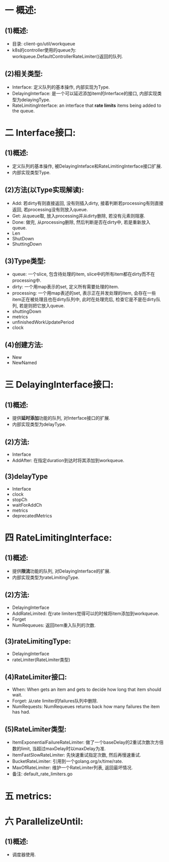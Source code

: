 # 一 概述:
## (1)概述:
- 目录: client-go/util/workqueue
- k8s的controller使用的queue为: workqueue.DefaultControllerRateLimiter()返回的队列.

## (2)相关类型:
- Interface: 定义队列的基本操作, 内部实现为Type.
- DelayingInterface: 是一个可以延迟添加item的Interface的接口, 内部实现类型为delayingType.
- RateLimitingInterface: an interface that **rate limits** items being added to the queue.

# 二 Interface接口:
## (1)概述:
- 定义队列的基本操作, 被DelayingInteface和RateLimitingInterface接口扩展.
- 内部实现类型Type.

## (2)方法(以Type实现解读):
- Add: 若dirty有则直接返回, 没有则插入dirty, 接着判断若processing有则直接返回, 若processing没有则放入queue.
- Get: 从queue取, 放入processing并从dirty删除, 若没有元素则阻塞.
- Done: 做完, 从processing删除, 然后判断是否在dirty中, 若是重新放入queue.
- Len
- ShutDown
- ShuttingDown

## (3)Type类型:
- queue: 一个slice, 包含待处理的item, slice中的所有item都在dirty而不在processing中.
- dirty: 一个用map表示的set, 定义所有需要处理的item.
- processing: 一个用map表述的set, 表示正在并发处理的item, 会存在一些item正在被处理且也在dirty队列中, 此时在处理完后, 检查它是不是在dirty队列, 若是则把它放入queue.
- shuttingDown
- metrics
- unfinishedWorkUpdatePeriod
- clock

## (4)创建方法:
- New
- NewNamed

# 三 DelayingInterface接口:
## (1)概述:
- 提供**延时添加**功能的队列, 对Interface接口的扩展.
- 内部实现类型为delayType.

## (2)方法:
- Interface
- AddAfter: 在指定duration到达时将其添加到workqueue.

## (3)delayType
- Interface
- clock
- stopCh
- waitForAddCh
- metrics
- deprecatedMetrics

# 四 RateLimitingInterface:
## (1)概述:
- 提供**限流**功能的队列, 对DelayingInterface的扩展.
- 内部实现类型为rateLimitingType.

## (2)方法:
- DelayingInterface
- AddRateLimited: 在rate limiters觉得可以的时候将item添加到workqueue.
- Forget
- NumRequeues: 返回item重入队列的次数.

## (3)rateLimitingType:
- DelayingInterface
- rateLimiter(RateLimiter类型)

## (4)RateLimiter接口:
- When: When gets an item and gets to decide how long that item should wait.
- Forget: 从rate limiter的failures队列中删除.
- NumRequests: NumRequeues returns back how many failures the item has had.

## (5)RateLimiter类型:
- ItemExponentialFailureRateLimiter: 做了一个baseDelay的2重试次数次方倍数的limit, 当超过maxDelay时以maxDelay为准.
- ItemFastSlowRateLimiter: 先快速重试指定次数, 然后再慢速重试.
- BucketRateLimiter: 引用到一个golang.org/x/time/rate.
- MaxOfRateLimiter: 维护一个RateLimiter列表, 返回最坏情况.
- 备注: default_rate_limiters.go

# 五 metrics:

# 六 ParallelizeUntil:
## (1)概述:
- 调度器使用.
